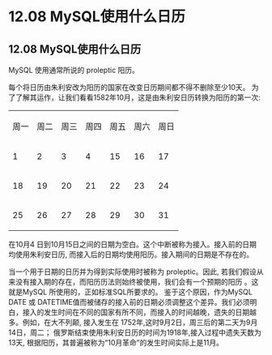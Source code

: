 # 12.08 MySQL使用什么日历

## 12.08 MySQL使用什么日历

MySQL 使用通常所说的 proleptic 阳历。

每个将日历由朱利安改为阳历的国家在改变日历期间都不得不删除至少10天。 为了了解其运作，让我们看看1582年10月，这是由朱利安日历转换为阳历的第一次:

<table>
			<tr>
				<td>
				<p>
				<span>周一</span></td>
				<td>
				<p>
				<span>周二</span></td>
				<td>
				<p>
				<span>周三</span></td>
				<td>
				<p>
				<span>周四</span></td>
				<td>
				<p>
				<span>周五</span></td>
				<td>
				<p>
				<span>周六</span></td>
				<td>
				<p>
				<span>周日</span></td>
			</tr>
			<tr>
				<td>
				<p>
				<span>1</span></td>
				<td>
				<p>
				<span>2</span></td>
				<td>
				<p>
				<span>3</span></td>
				<td>
				<p>
				<span>4</span></td>
				<td>
				<p>
				<span>15</span></td>
				<td>
				<p>
				<span>16</span></td>
				<td>
				<p>
				<span>17</span></td>
			</tr>
			<tr>
				<td>
				<p>
				<span>18</span></td>
				<td>
				<p>
				<span>19</span></td>
				<td>
				<p>
				<span>20</span></td>
				<td>
				<p>
				<span>21</span></td>
				<td>
				<p>
				<span>22</span></td>
				<td>
				<p>
				<span>23</span></td>
				<td>
				<p>
				<span>24</span></td>
			</tr>
			<tr>
				<td>
				<p>
				<span>25</span></td>
				<td>
				<p>
				<span>26</span></td>
				<td>
				<p>
				<span>27</span></td>
				<td>
				<p>
				<span>28</span></td>
				<td>
				<p>
				<span>29</span></td>
				<td>
				<p>
				<span>30</span></td>
				<td>
				<p>
				<span>31</span></td>
			</tr>
</table>

在10月4 日到10月15日之间的日期为空白。这个中断被称为接入。接入前的日期均使用朱利安日历, 而接入后的日期均使用阳历。接入期间的日期是不存在的。

当一个用于日期的日历并为得到实际使用时被称为 proleptic。因此, 若我们假设从来没有接入期的存在，而阳历历法则始终被使用，我们会有一个预期的阳历 。这就是MySQL 所使用的，正如标准SQL所要求的。 鉴于这个原因，作为MySQL DATE 或 DATETIME值而被储存的接入前的日期必须调整这个差异。我们必须明白，接入的发生时间在不同的国家有所不同，而接入的时间越晚，遗失的日期越多。例如，在大不列颠, 接入发生在 1752年,这时9月2日，周三后的第二天为9月14日，周二； 俄罗斯结束使用朱利安日历的时间为1918年,接入过程中遗失天数为 13天, 根据阳历，其普遍被称为“10月革命”的发生时间实际上是11月。